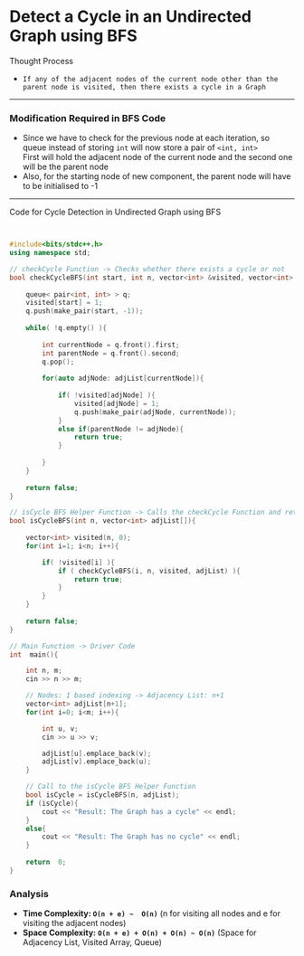 # Detect a Cycle in an Undirected Graph using BFS

Thought Process 

- ` If any of the adjacent nodes of the current node other than the parent node is visited, then there exists a cycle in a Graph ` 

---

### Modification Required in BFS Code
- Since we have to check for the previous node at each iteration, so queue instead of storing `int` will now store a pair of `<int, int>` <br> First will hold the adjacent node of the current node and the second one will be the parent node
- Also, for the starting node of new component, the parent node will have to be initialised to -1

---

Code for Cycle Detection in Undirected Graph using BFS

``` cpp


#include<bits/stdc++.h>
using namespace std;

// checkCycle Function -> Checks whether there exists a cycle or not
bool checkCycleBFS(int start, int n, vector<int> &visited, vector<int> adjList[]){
    
    queue< pair<int, int> > q;
    visited[start] = 1;
    q.push(make_pair(start, -1));
    
    while( !q.empty() ){
        
        int currentNode = q.front().first;
        int parentNode = q.front().second;
        q.pop();
        
        for(auto adjNode: adjList[currentNode]){
        
            if( !visited[adjNode] ){
                visited[adjNode] = 1;
                q.push(make_pair(adjNode, currentNode));
            }
            else if(parentNode != adjNode){
                return true;
            }
            
        }
    }
    
    return false;
}

// isCycle BFS Helper Function -> Calls the checkCycle Function and returns true if finds a cycle else returns false
bool isCycleBFS(int n, vector<int> adjList[]){
    
    vector<int> visited(n, 0);
    for(int i=1; i<n; i++){

        if( !visited[i] ){
            if ( checkCycleBFS(i, n, visited, adjList) ){
                return true;
            }    
        }
    }
    
    return false;
}

// Main Function -> Driver Code
int  main(){

    int n, m;
    cin >> n >> m;

    // Nodes: 1 based indexing -> Adjacency List: n+1
    vector<int> adjList[n+1];
    for(int i=0; i<m; i++){

        int u, v;
        cin >> u >> v;

        adjList[u].emplace_back(v);
        adjList[v].emplace_back(u);
    }

    // Call to the isCycle BFS Helper Function
    bool isCycle = isCycleBFS(n, adjList);
    if (isCycle){
        cout << "Result: The Graph has a cycle" << endl;
    }
    else{
        cout << "Result: The Graph has no cycle" << endl;
    }
    
    return  0;
}

```

### Analysis

- **Time Complexity: `O(n + e) ~  O(n)`**   (n for visiting all nodes and e for visiting the adjacent nodes)
- **Space Complexity: `O(n + e) + O(n) + O(n) ~ O(n)`**    (Space for Adjacency List, Visited Array, Queue)